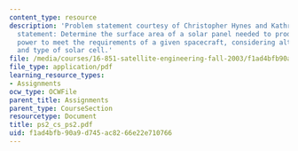 ```yaml
---
content_type: resource
description: 'Problem statement courtesy of Christopher Hynes and Kathryn Weiss. Problem
  statement: Determine the surface area of a solar panel needed to produce enough
  power to meet the requirements of a given spacecraft, considering altitude and inclination
  and type of solar cell.'
file: /media/courses/16-851-satellite-engineering-fall-2003/f1ad4bfb90a9d745ac8266e22e710766_ps2_cs_ps2.pdf
file_type: application/pdf
learning_resource_types:
- Assignments
ocw_type: OCWFile
parent_title: Assignments
parent_type: CourseSection
resourcetype: Document
title: ps2_cs_ps2.pdf
uid: f1ad4bfb-90a9-d745-ac82-66e22e710766
---
```

